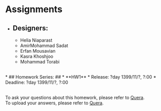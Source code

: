 # Assignments
  * ## Designers: ##
    * Helia Niaparast<br>
    * AmirMohammad Sadat<br>
    * Erfan Mousavian<br>
    * Kasra Khoshjoo<br>
    * Mohammad Torabi<br>
  <br>
  * ## Homework Series: ##
    * **HW1**
      * Release: ?day 1399/11/?, ?:00  
      * Deadline: ?day 1399/11/?, ?:00 

    
    
<br>To ask your questions about this homework, please refer to [Quera](https://quera.ir/).
<br>To upload your answers, please refer to [Quera](https://quera.ir/).

 
